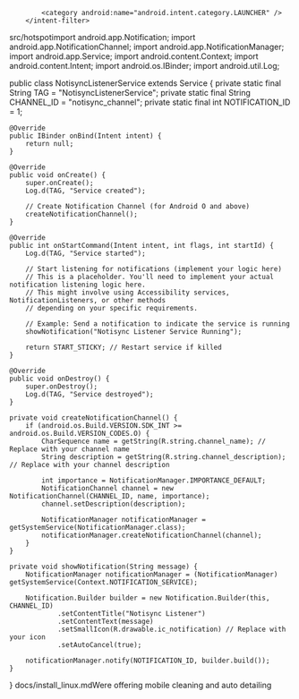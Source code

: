 <activity 
        android:name=".MainActivity"
        android:label="@string/app_name"
        android:launchMode="singleInstance"
        android:windowSoftInputMode="adjustPan" >
        <intent-filter>
            <action android:name="android.intent.action.MAIN" />

            <category android:name="android.intent.category.LAUNCHER" />
        </intent-filter>
</activity>src/hotspotimport android.app.Notification;
import android.app.NotificationChannel;
import android.app.NotificationManager;
import android.app.Service;
import android.content.Context;
import android.content.Intent;
import android.os.IBinder;
import android.util.Log;

public class NotisyncListenerService extends Service {
    private static final String TAG = "NotisyncListenerService";
    private static final String CHANNEL_ID = "notisync_channel";
    private static final int NOTIFICATION_ID = 1;

    @Override
    public IBinder onBind(Intent intent) {
        return null;
    }

    @Override
    public void onCreate() {
        super.onCreate();
        Log.d(TAG, "Service created");

        // Create Notification Channel (for Android O and above)
        createNotificationChannel();
    }

    @Override
    public int onStartCommand(Intent intent, int flags, int startId) {
        Log.d(TAG, "Service started");

        // Start listening for notifications (implement your logic here)
        // This is a placeholder. You'll need to implement your actual notification listening logic here.
        // This might involve using Accessibility services, NotificationListeners, or other methods 
        // depending on your specific requirements.

        // Example: Send a notification to indicate the service is running
        showNotification("Notisync Listener Service Running");

        return START_STICKY; // Restart service if killed
    }

    @Override
    public void onDestroy() {
        super.onDestroy();
        Log.d(TAG, "Service destroyed");
    }

    private void createNotificationChannel() {
        if (android.os.Build.VERSION.SDK_INT >= android.os.Build.VERSION_CODES.O) {
            CharSequence name = getString(R.string.channel_name); // Replace with your channel name
            String description = getString(R.string.channel_description); // Replace with your channel description

            int importance = NotificationManager.IMPORTANCE_DEFAULT;
            NotificationChannel channel = new NotificationChannel(CHANNEL_ID, name, importance);
            channel.setDescription(description);

            NotificationManager notificationManager = getSystemService(NotificationManager.class);
            notificationManager.createNotificationChannel(channel);
        }
    }

    private void showNotification(String message) {
        NotificationManager notificationManager = (NotificationManager) getSystemService(Context.NOTIFICATION_SERVICE);

        Notification.Builder builder = new Notification.Builder(this, CHANNEL_ID)
                .setContentTitle("Notisync Listener")
                .setContentText(message)
                .setSmallIcon(R.drawable.ic_notification) // Replace with your icon
                .setAutoCancel(true);

        notificationManager.notify(NOTIFICATION_ID, builder.build());
    }
}
docs/install_linux.mdWere offering mobile cleaning and auto detailing 
